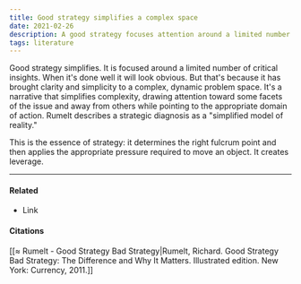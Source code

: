 ```yaml
---
title: Good strategy simplifies a complex space
date: 2021-02-26
description: A good strategy focuses attention around a limited number of key insights to help direct leverage.
tags: literature
--- 
```


Good strategy simplifies. It is focused around a limited number of critical insights. When it's done well it will look obvious. But that's because it has brought clarity and simplicity to a complex, dynamic problem space. It's a narrative that simplifies complexity, drawing attention toward some facets of the issue and away from others while pointing to the appropriate domain of action. Rumelt describes a strategic diagnosis as a "simplified model of reality." 

This is the essence of strategy: it determines the right fulcrum point and then applies the appropriate pressure required to move an object. It creates leverage. 

---
#### Related
- Link

#### Citations
[[≈ Rumelt - Good Strategy Bad Strategy|Rumelt, Richard. Good Strategy Bad Strategy: The Difference and Why It Matters. Illustrated edition. New York: Currency, 2011.]]

